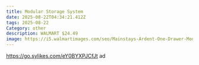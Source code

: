 ```yaml
---
title: Modular Storage System
date: 2025-08-22T04:34:21.412Z
tags: 2025-08-22
Category: other
description: WALMART $24.49
image: https://i5.walmartimages.com/seo/Mainstays-Ardent-One-Drawer-Modular-Storage-System-Euro-Oak_5a8cd2c5-0cd8-4770-a7ac-a9394ecddd0e.9349d5abe959f98f931ee169c5320d98.jpeg?odnHeight=573&odnWidth=573&odnBg=FFFFFF
---
```

https://go.sylikes.com/eY0BYXPJCfJt ad
